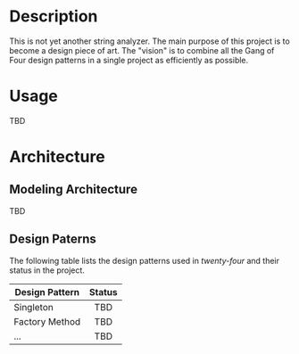 # Description
This is not yet another string analyzer. The main purpose of this project is to become a design piece of art. The "vision" is to combine all the Gang of Four design patterns in a single project as efficiently as possible.

# Usage
TBD

# Architecture

## Modeling Architecture
TBD

## Design Paterns
The following table lists the design patterns used in *twenty-four* and their status in the project.

| Design Pattern        | Status        |
| --------------------- |:-------------:|
| Singleton             | TBD           |
| Factory Method        | TBD           |
| ...                   | TBD           |
